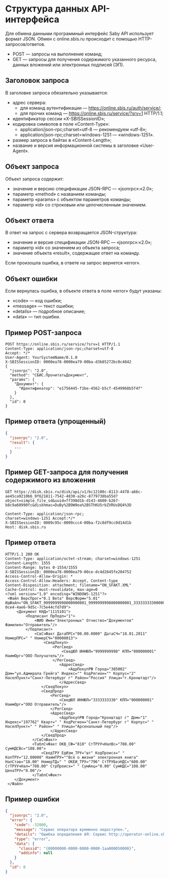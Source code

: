 # Структура данных API-интерфейса

Для обмена данными программный интерфейс Saby API использует формат JSON. Обмен с online.sbis.ru происходит с помощью HTTP-запросов/ответов.

- POST — запросы на выполнение команд;
- GET — запросы для получения содержимого указанного ресурса, данных вложений или электронных подписей (ЭП).

## Заголовок запроса

В заголовке запроса обязательно указывается:

- адрес сервера:
  - для команд аутентификации — https://online.sbis.ru/auth/service/;
  - для прочих команд — https://online.sbis.ru/service/?srv=1 HTTP/1.1;
- идентификатор сессии «X-SBISSessionID»;
- кодировка символов в поле «Content-Type»:
  - application/json-rpc;charset=utf-8 — рекомендуем «utf-8»;
  - application/json-rpc;charset=windows-1251 — «windows-1251».
- размер запроса в байтах в «Content-Length»;
- название и версия информационной системы в заголовке «User-Agent».

## Объект запроса

Объект запроса содержит:

- значение и версию спецификации JSON-RPC — «jsonrpc»:«2.0»;
- параметр «method» с названием команды;
- параметр «params» с объектом параметров команды;
- параметр «id» со строковым или целочисленным значением.

## Объект ответа

В ответ на запрос с сервера возвращается JSON-структура:

- значение и версия спецификации JSON-RPC — «jsonrpc»:«2.0»;
- параметр «id» со значением из объекта запроса;
- значение объекта «result», содержащее ответ на команду.

Если произошла ошибка, в ответе на запрос вернется «error».

## Объект ошибки

Если вернулась ошибка, в объекте ответа в поле «error» будут указаны:

- «code» — код ошибки;
- «message» — текст ошибки;
- «details» — подробное описание;
- «data» — тип ошибки.

## Пример POST-запроса

```
POST https://online.sbis.ru/service/?srv=1 HTTP/1.1
Content-Type: application/json-rpc;charset=utf-8
Accept: */*
User-Agent: YourSystemName/0.1.0
X-SBISSessionID: 0000ea78-0000ea79-00ba-d3b85272bc0c4842
{
  "jsonrpc": "2.0",
  "method": "СБИС.ПрочитатьДокумент",
  "params": {
    "Документ": {
      "Идентификатор": "e1756445-f1be-4562-b5cf-4549968b5f4f"
    }
  },
  "id": 0
}
```

## Пример ответа (упрощенный)

```json
{
  "jsonrpc": "2.0",
  "result": {
    ...
  }
}
```

## Пример GET-запроса для получения содержимого из вложения

```
GET https://disk.sbis.ru/disk/api/v1/bc12100c-8113-4478-a66c-ae45ca9210b6_9f621811-7542-4830-a26c-8779738ba55d?object=simple_file_sd&uuid=ff398d1b-d143-4600-b267-b8c9a60990fc&diskhmac=DuBy%2B9W9oa%2BSThKU5rbZVRUsDQ4%3D

Content-Type: application/json-rpc;
charset=windows-1251 Accept:*/*
X-SBISSessionID: 0009c95c-0009ccc4-00ba-f2c8df9cc0d14d1b
Host: disk.sbis.ru
```

## Пример ответа

```
HTTP/1.1 200 OK
Content-Type: application/octet-stream; charset=windows-1251
Content-Length: 1555
Content-Range: bytes 0-1554/1555
X-SBISSessionID: 0000ea78-0000ea79-00ce-dc4d2645fe204752
Access-Control-Allow-Origin: *
Access-Control-Allow-Headers: Accept, Content-type
Content-Disposition: attachment; filename="ON_SFAKT.XML"
Cache-Control: must-revalidate, max-age=0
<?xml version="1.0" encoding="WINDOWS-1251"?>
 <Файл ВерсПрог="0.1 Beta" ВерсФорм="5.01" ИдФайл="ON_SFAKT_9999999998000000001_9999999998000000001_3333333330000000001_20120823_251a931a-0ce4-4ae6-9d5c-7c5e44cfd7d9">
     <Документ КНД="1115101">
         <Подписант ПрПодп="1">
             <ФИО Имя="Электронных" Отчество="Документов" Фамилия="Отправитель"/>
         </Подписант>
             <СвСчФакт ДатаПРС="00.00.0000" ДатаСЧ="18.01.2011" НомерПРС=" " НомерСЧ="00000013">
                 <СведПокуп>
                     <РегСвед>
                         <СведЮЛ ИННЮЛ="9999999998" КПП="000000001" НаимОрг="ООО Получатель"/>
                     </РегСвед>
                        <АдресСвед>
                            <АдрПокупРФ Город="385002" Дом="ул.Адмирала Грейга" Индекс="" КодРегион="" Корпус="2" НаселПункт="Санкт-Петербург г" Район="Россия" Улица="г.Кронштадт"/>
                        </АдресСвед>
                </СведПокуп>
                <СведПрод>
                    <РегСвед>
                        <СведЮЛ ИННЮЛ="3333333330" КПП="000000001" НаимОрг="ООО Отправитель"/>
                    </РегСвед>
                    <АдресСвед>
                        <АдрПокупРФ Город="Кронштадт г" Дом="1" Индекс="197762" Кварт=" " КодРегион="Санкт-Петербург г" Корпус=" " НаселПункт=" " Район=" " Улица="Арсенальный пер"/>
                    </АдресСвед>
                </СведПрод>
            </СвСчФакт>
            <ТаблСчФакт ОКВ_СФ="810" СтТРУУчНалВс="708.00" СумНДСВс="108.00">
                <СведТРУ ЕдИзм_ТРУ="шт" КодПроисх=" " КолТРУ="12.00000" НаимТРУ=""Все о жизни" электронная книга" НалСтав="18.00" НомерТД=" " ОКЕИ_ТРУ="796" СтТРУБезНДС="600.00" СтТРУУчНал="708.00" СтрПроисх=" " СумАкц="0.00" СумНДС="108.00" ЦенаТРУ="0.00"/>
            </ТаблСчФакт>
    </Документ>
 </Файл>
```

## Пример ошибки

```json
{
  "jsonrpc": "2.0",
  "error": {
    "code": -32000,
    "message": "Сервис оператора временно недоступен.",
    "details": "Ошибка определения АЯ: Сервис http://operator-online.sbis.ru/data/service/ временно недоступен. Повторите попытку позже.",
    "type": "error",
    "data": {
      "classid": "{00000000-0000-0000-0000-1aa000050000}",
      "addinfo": null
    }
  },
  "id": 0
}